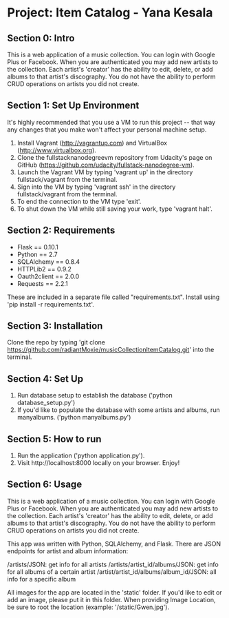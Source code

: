 # Project: Item Catalog  - Yana Kesala

## Section 0: Intro
This is a web application of a music collection. You can login with Google Plus or Facebook. When you are authenticated you may add new artists to the collection. Each artist's 'creator' has the ability to edit, delete, or add albums to that artist's discography. You do not have the ability to perform CRUD operations on artists you did not create.

## Section 1: Set Up Environment
It's highly recommended that you use a VM to run this project -- that way any changes that you make won't affect your personal machine setup.

1. Install Vagrant (http://vagrantup.com) and VirtualBox (http://www.virtualbox.org).
2. Clone the fullstacknanodegreevm repository from Udacity's page on GitHub (https://github.com/udacity/fullstack-nanodegree-vm).
3. Launch the Vagrant VM by typing 'vagrant up' in the directory fullstack/vagrant from the terminal. 
4. Sign into the VM by typing 'vagrant ssh' in the directory fullstack/vagrant from the terminal. 
5. To end the connection to the VM type 'exit'.
6. To shut down the VM while still saving your work, type 'vagrant halt'.

## Section 2: Requirements
* Flask == 0.10.1
* Python == 2.7
* SQLAlchemy == 0.8.4 
* HTTPLib2 == 0.9.2
* Oauth2client == 2.0.0
* Requests == 2.2.1

These are included in a separate file called "requirements.txt". Install using 'pip install -r requirements.txt'.

## Section 3: Installation
Clone the repo by typing 'git clone https://github.com/radiantMoxie/musicCollectionItemCatalog.git' into the terminal.

## Section 4: Set Up
1. Run database setup to establish the database ('python database_setup.py')
2. If you'd like to populate the database with some artists and albums, run manyalbums. ('python manyalbums.py')

## Section 5: How to run
1. Run the application ('python application.py').
2. Visit http://localhost:8000 locally on your browser. Enjoy!

## Section 6: Usage
This is a web application of a music collection. You can login with Google Plus or Facebook. When you are authenticated you may add new artists to the collection. Each artist's 'creator' has the ability to edit, delete, or add albums to that artist's discography. You do not have the ability to perform CRUD operations on artists you did not create.

This app was written with Python, SQLAlchemy, and Flask. There are JSON endpoints for artist and album information:

/artists/JSON: get info for all artists
/artists/artist_id/albums/JSON: get info for all albums of a certain artist
/artist/artist_id/albums/album_id/JSON: all info for a specific album

All images for the app are located in the 'static' folder. If you'd like to edit or add an image, please put it in this folder. When providing Image Location, be sure to root the location (example: '/static/Gwen.jpg').


